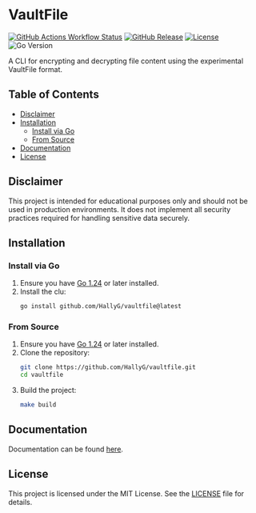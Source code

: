 # VaultFile
[![GitHub Actions Workflow Status](https://img.shields.io/github/actions/workflow/status/hallyg/vaultfile/master.yaml)](https://github.com/HallyG/vaultfile/actions/workflows/master.yaml)
[![GitHub Release](https://img.shields.io/github/v/release/hallyg/vaultfile?label=latest%20release)](https://github.com/HallyG/vaultfile/releases/latest)
[![License](https://img.shields.io/github/license/hallyg/vaultfile)](https://github.com/HallyG/vaultfile/blob/master/LICENSE)
![Go Version](https://img.shields.io/github/go-mod/go-version/hallyg/vaultfile)

A CLI for encrypting and decrypting file content using the experimental VaultFile format.

## Table of Contents
- [Disclaimer](#disclaimer)
- [Installation](#installation)
  - [Install via Go](#install-via-go)
  - [From Source](#from-source)
- [Documentation](#documentation)
- [License](#license)

## Disclaimer
This project is intended for educational purposes only and should not be used in production environments. It does not implement all security practices required for handling sensitive data securely.

## Installation

### Install via Go
1. Ensure you have [Go 1.24](https://go.dev/doc/install) or later installed.
2. Install the clu:
   ```bash
   go install github.com/HallyG/vaultfile@latest
   ```

### From Source
1. Ensure you have [Go 1.24](https://go.dev/doc/install) or later installed.
2. Clone the repository:
   ```bash
   git clone https://github.com/HallyG/vaultfile.git
   cd vaultfile
   ```
3. Build the project:
   ```bash
   make build
   ```

## Documentation
Documentation can be found [here](./docs/vaultfile-v1.md).

## License
This project is licensed under the MIT License. See the [LICENSE](./LICENSE) file for details.
